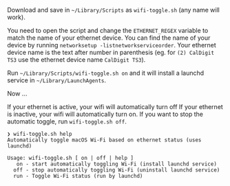 Download and save in `~/Library/Scripts` as `wifi-toggle.sh` (any name will work).

You need to open the script and change the `ETHERNET_REGEX` variable to match the name of your ethernet device. You can find the name of your device by running `networksetup -listnetworkserviceorder`. Your ethernet device name is the text after number in parenthesis (eg. for `(2) CalDigit TS3` use the ethernet device name `CalDigit TS3`).

Run `~/Library/Scripts/wifi-toggle.sh on` and it will install a launchd service in `~/Library/LaunchAgents`.

Now ...

If your ethernet is active, your wifi will automatically turn off
If your ethernet is inactive, your wifi will automatically turn on.
If you want to stop the automatic toggle, run `wifi-toggle.sh off`.

```
❯ wifi-toggle.sh help
Automatically toggle macOS Wi-Fi based on ethernet status (uses launchd)

Usage: wifi-toggle.sh [ on | off | help ]
   on - start automatically toggling Wi-Fi (install launchd service)
  off - stop automatically toggling Wi-Fi (uninstall launchd service)
  run - Toggle Wi-Fi status (run by launchd)
```
